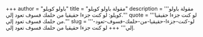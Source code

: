 +++
author = "باولو كويلو"
title = "مقولة باولو كويلو"
description = '''مقولة باولو كويلو: لو كنت جزءا حقيقيا من حلمك فسوف تعود إلي.'''
quote = '''لو كنت جزءا حقيقيا من حلمك فسوف تعود إلي.'''
slug = '''لو-كنت-جزءا-حقيقيا-من-حلمك-فسوف-تعود-إلي'''
+++
لو كنت جزءا حقيقيا من حلمك فسوف تعود إلي.
